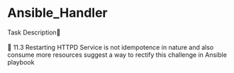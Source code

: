 # Ansible_Handler

Task Description📄
<br>
<br>
🔰 11.3  Restarting HTTPD Service is not idempotence in nature and also consume more resources suggest a way to rectify this challenge in Ansible playbook
